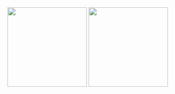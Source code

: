 <div>
  <img height="180em" src="https://github-readme-stats.vercel.app/api?username=Dasstts&show_icons=true&theme=tokyonight&include_all_commits=true&count_private=true"/>
  <img height="180em" src="https://github-readme-stats.vercel.app/api/top-langs/?username=Dasstts&layout=compact&langs_count=6&theme=tokyonight"/>
</div>

